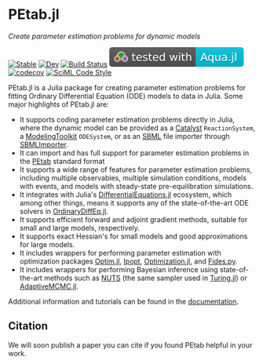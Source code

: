 # PEtab.jl
*Create parameter estimation problems for dynamic models*

[![Stable](https://img.shields.io/badge/docs-stable-blue.svg)](https://sebapersson.github.io/PEtab.jl/stable/)
[![Dev](https://img.shields.io/badge/docs-dev-blue.svg)](https://sebapersson.github.io/PEtab.jl/dev/)
[![Build Status](https://github.com/sebapersson/PEtab.jl/actions/workflows/CI.yml/badge.svg?branch=main)](https://github.com/sebapersson/PEtab.jl/actions/workflows/CI.yml?query=branch%3Amain)
[![Aqua QA](https://raw.githubusercontent.com/JuliaTesting/Aqua.jl/master/badge.svg)](https://github.com/JuliaTesting/Aqua.jl)
[![codecov](https://codecov.io/gh/sebapersson/PEtab.jl/graph/badge.svg?token=J7PXRF30JG)](https://codecov.io/gh/sebapersson/PEtab.jl)
[![SciML Code Style](https://img.shields.io/static/v1?label=code%20style&message=SciML&color=9558b2&labelColor=389826)](https://github.com/SciML/SciMLStyle)

PEtab.jl is a Julia package for creating parameter estimation problems for fitting Ordinary Differential Equation (ODE) models to data in Julia. Some major highlights of PEtab.jl are:

* It supports coding parameter estimation problems directly in Julia, where the dynamic model can be provided as a [Catalyst](https://github.com/SciML/Catalyst.jl) `ReactionSystem`, a [ModelingToolkit](https://github.com/SciML/ModelingToolkit.jl) `ODESystem`, or as an [SBML](https://sbml.org/) file importer through [SBMLImporter](https://github.com/sebapersson/SBMLImporter.jl).
* It can import and has full support for parameter estimation problems in the [PEtab](https://petab.readthedocs.io/en/latest/) standard format
* It supports a wide range of features for parameter estimation problems, including multiple observables, multiple simulation conditions, models with events, and models with steady-state pre-equilibration simulations.
* It integrates with Julia's [DifferentialEquations.jl](https://docs.sciml.ai/DiffEqDocs/stable/) ecosystem, which among other things, means it supports any of the state-of-the-art ODE solvers in [OrdinaryDiffEq.jl](https://github.com/SciML/OrdinaryDiffEq.jl).
* It supports efficient forward and adjoint gradient methods, suitable for small and large models, respectively.
* It supports exact Hessian's for small models and good approximations for large models.
* It includes wrappers for performing parameter estimation with optimization packages [Optim.jl](https://github.com/JuliaNLSolvers/Optim.jl), [Ipopt](https://coin-or.github.io/Ipopt/), [Optimization.jl](https://github.com/SciML/Optimization.jl), and [Fides.py](https://github.com/fides-dev/fides).
* It includes wrappers for performing Bayesian inference using state-of-the-art methods such as [NUTS](https://github.com/TuringLang/Turing.jl) (the same sampler used in [Turing.jl](https://github.com/TuringLang/Turing.jl)) or [AdaptiveMCMC.jl](https://github.com/mvihola/AdaptiveMCMC.jl).

Additional information and tutorials can be found in the [documentation](https://sebapersson.github.io/PEtab.jl/stable/).

## Citation

We will soon publish a paper you can cite if you found PEtab helpful in your work.
